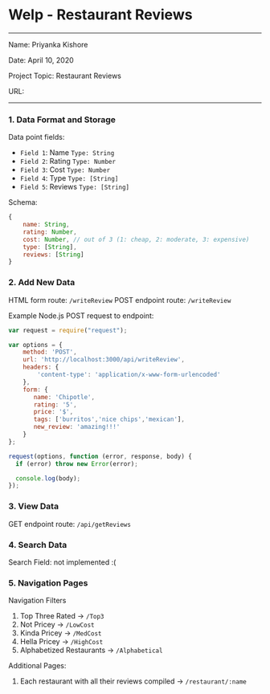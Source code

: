 
# Welp - Restaurant Reviews

---

Name: Priyanka Kishore

Date: April 10, 2020

Project Topic: Restaurant Reviews

URL: 

---

### 1. Data Format and Storage

Data point fields:
- `Field 1`: Name          `Type: String`
- `Field 2`: Rating        `Type: Number`
- `Field 3`: Cost          `Type: Number`
- `Field 4`: Type          `Type: [String]`
- `Field 5`: Reviews       `Type: [String]`

Schema: 
```javascript
{
    name: String,
    rating: Number,
    cost: Number, // out of 3 (1: cheap, 2: moderate, 3: expensive) 
    type: [String],
    reviews: [String]
}
```

### 2. Add New Data

HTML form route: `/writeReview`
POST endpoint route: `/writeReview`

Example Node.js POST request to endpoint: 
```javascript
var request = require("request");

var options = { 
    method: 'POST',
    url: 'http://localhost:3000/api/writeReview',
    headers: { 
        'content-type': 'application/x-www-form-urlencoded' 
    },
    form: { 
       name: 'Chipotle',
       rating: '5',
       price: '$',
       tags: ['burritos','nice chips','mexican'],
       new_review: 'amazing!!!'
    } 
};

request(options, function (error, response, body) {
  if (error) throw new Error(error);

  console.log(body);
});
```

### 3. View Data

GET endpoint route: `/api/getReviews`

### 4. Search Data

Search Field: not implemented :(

### 5. Navigation Pages

Navigation Filters
1. Top Three Rated -> `/Top3`
2. Not Pricey -> `/LowCost`
3. Kinda Pricey -> `/MedCost`
4. Hella Pricey -> `/HighCost`
5. Alphabetized Restaurants -> `/Alphabetical`

Additional Pages:
1. Each restaurant with all their reviews compiled -> `/restaurant/:name`

